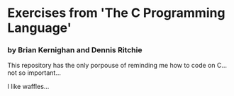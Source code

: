 # Exercises from 'The C Programming Language'
### by Brian Kernighan and Dennis Ritchie


This repository has the only porpouse of reminding me how to code on C... 
not so important...


I like waffles...
